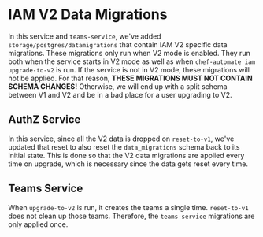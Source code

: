 # IAM V2 Data Migrations

In this service and `teams-service`, we've added `storage/postgres/datamigrations`
that contain IAM V2 specific data migrations. These migrations only run when
V2 mode is enabled. They run both when the service starts in V2 mode as well
as when `chef-automate iam upgrade-to-v2` is run. If the service is not in V2
mode, these migrations will not be applied. For that reason, **THESE MIGRATIONS
MUST NOT CONTAIN SCHEMA CHANGES!** Otherwise, we will end up with a split schema
between V1 and V2 and be in a bad place for a user upgrading to V2.

## AuthZ Service

In this service, since all the V2 data is dropped on `reset-to-v1`, we've updated
that reset to also reset the `data_migrations` schema back to its initial state.
This is done so that the V2 data migrations are applied every time on upgrade, which
is necessary since the data gets reset every time.

## Teams Service

When `upgrade-to-v2` is run, it creates the teams a single time. `reset-to-v1` does not
clean up those teams. Therefore, the `teams-service` migrations are only applied once.
